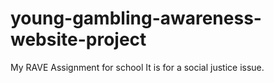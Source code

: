 # young-gambling-awareness-website-project
My RAVE Assignment for school
It is for a social justice issue.
